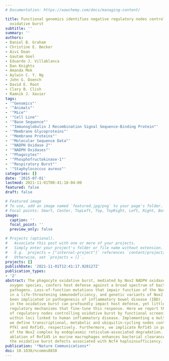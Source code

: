 ```yaml
---
# Documentation: https://wowchemy.com/docs/managing-content/

title: Functional genomics identifies negative regulatory nodes controlling phagocyte
  oxidative burst
subtitle: ''
summary: ''
authors:
- Daniel B. Graham
- Christine E. Becker
- Aivi Doan
- Gautam Goel
- Eduardo J. Villablanca
- Dan Knights
- Amanda Mok
- Aylwin C. Y. Ng
- John G. Doench
- David E. Root
- Clary B. Clish
- Ramnik J. Xavier
tags:
- '"Genomics"'
- '"Animals"'
- '"Mice"'
- '"Cell Line"'
- '"Base Sequence"'
- '"Immunoglobulin J Recombination Signal Sequence-Binding Protein"'
- '"Membrane Glycoproteins"'
- '"Membrane Proteins"'
- '"Molecular Sequence Data"'
- '"NADPH Oxidase 2"'
- '"NADPH Oxidases"'
- '"Phagocytes"'
- '"Phosphofructokinase-1"'
- '"Respiratory Burst"'
- '"Staphylococcus aureus"'
categories: []
date: '2015-07-01'
lastmod: 2021-11-01T08:41:18-04:00
featured: false
draft: false

# Featured image
# To use, add an image named `featured.jpg/png` to your page's folder.
# Focal points: Smart, Center, TopLeft, Top, TopRight, Left, Right, BottomLeft, Bottom, BottomRight.
image:
  caption: ''
  focal_point: ''
  preview_only: false

# Projects (optional).
#   Associate this post with one or more of your projects.
#   Simply enter your project's folder or file name without extension.
#   E.g. `projects = ["internal-project"]` references `content/project/deep-learning/index.md`.
#   Otherwise, set `projects = []`.
projects: []
publishDate: '2021-11-01T12:41:17.928127Z'
publication_types:
- '2'
abstract: The phagocyte oxidative burst, mediated by Nox2 NADPH oxidase-derived reactive
  oxygen species, confers host defense against a broad spectrum of bacterial and fungal
  pathogens. Loss-of-function mutations that impair function of the Nox2 complex result
  in a life-threatening immunodeficiency, and genetic variants of Nox2 subunits have
  been implicated in pathogenesis of inflammatory bowel disease (IBD). Thus, alterations
  in the oxidative burst can profoundly impact host defense, yet little is known about
  regulatory mechanisms that fine-tune this response. Here we report the discovery
  of regulatory nodes controlling oxidative burst by functional screening of genes
  within loci linked to human inflammatory disease. Implementing a multi-omics approach,
  we define transcriptional, metabolic and ubiquitin-cycling nodes controlled by Rbpj,
  Pfkl and Rnf145, respectively. Furthermore, we implicate Rnf145 in proteostasis
  of the Nox2 complex by endoplasmic reticulum-associated degradation. Consequently,
  ablation of Rnf145 in murine macrophages enhances bacterial clearance, and rescues
  the oxidative burst defects associated with Ncf4 haploinsufficiency.
publication: '*Nature Communications*'
doi: 10.1038/ncomms8838
---
```

